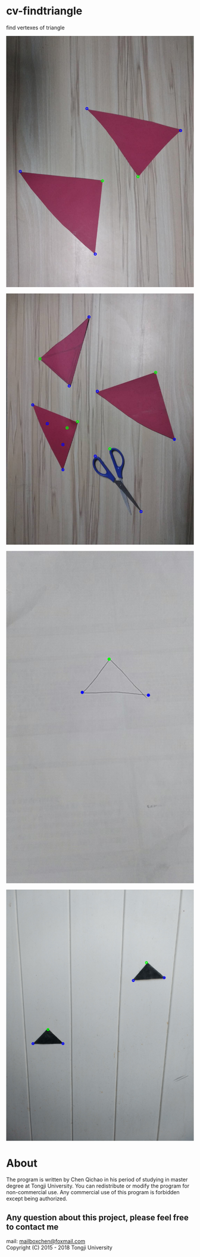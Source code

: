 # cv-findtriangle
find vertexes of triangle

![](https://github.com/cqc2/cv-findtriangle/blob/master/example/1.png) 

![](https://github.com/cqc2/cv-findtriangle/blob/master/example/2.png) 

![](https://github.com/cqc2/cv-findtriangle/blob/master/example/a.png) 

![](https://github.com/cqc2/cv-findtriangle/blob/master/example/example.png) 

# About
The program is written by Chen Qichao in his period of studying in master degree at Tongji University. You can redistribute or modify the program for non-commercial use. Any commercial use of this program is forbidden except being authorized.<br>

## Any question about this project, please feel free to contact me
mail: mailboxchen@foxmail.com <br>
Copyright (C) 2015 - 2018  Tongji University 
